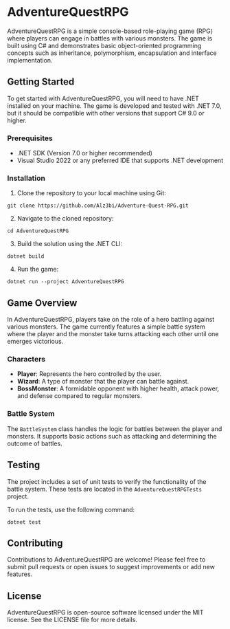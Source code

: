 # AdventureQuestRPG

AdventureQuestRPG is a simple console-based role-playing game (RPG) where players can engage in battles with various monsters. The game is built using C# and demonstrates basic object-oriented programming concepts such as inheritance, polymorphism, encapsulation and interface implementation.

## Getting Started

To get started with AdventureQuestRPG, you will need to have .NET installed on your machine. The game is developed and tested with .NET 7.0, but it should be compatible with other versions that support C# 9.0 or higher.

### Prerequisites

- .NET SDK (Version 7.0 or higher recommended)
- Visual Studio 2022 or any preferred IDE that supports .NET development

### Installation

1. Clone the repository to your local machine using Git:

```
git clone https://github.com/Alz3bi/Adventure-Quest-RPG.git
```

2. Navigate to the cloned repository:

```
cd AdventureQuestRPG
```

3. Build the solution using the .NET CLI:

```
dotnet build
```

4. Run the game:

```
dotnet run --project AdventureQuestRPG
```

## Game Overview

In AdventureQuestRPG, players take on the role of a hero battling against various monsters. The game currently features a simple battle system where the player and the monster take turns attacking each other until one emerges victorious.

### Characters

- **Player**: Represents the hero controlled by the user.
- **Wizard**: A type of monster that the player can battle against.
- **BossMonster**: A formidable opponent with higher health, attack power, and defense compared to regular monsters.

### Battle System

The `BattleSystem` class handles the logic for battles between the player and monsters. It supports basic actions such as attacking and determining the outcome of battles.

## Testing

The project includes a set of unit tests to verify the functionality of the battle system. These tests are located in the `AdventureQuestRPGTests` project.

To run the tests, use the following command:

```
dotnet test
```

## Contributing

Contributions to AdventureQuestRPG are welcome! Please feel free to submit pull requests or open issues to suggest improvements or add new features.

## License

AdventureQuestRPG is open-source software licensed under the MIT license. See the LICENSE file for more details.
